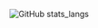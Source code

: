 ![GitHub stats_langs](https://github-readme-stats.vercel.app/api/top-langs/?username=tdworowy&theme=shadow_red&hide=HTML,CSS,Jupyter_Notebook&langs_count=10)
<!---
![GitHub stats](https://github-readme-stats.vercel.app/api?username=tdworowy&show_icons=true&theme=shadow_red)
-->
